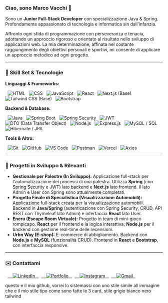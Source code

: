 ### Ciao, sono Marco Vacchi 👋

Sono un **Junior Full-Stack Developer** con specializzazione Java & Spring. Profondamente appassionato di tecnologia e informatica sin dall'infanzia.

Affronto ogni sfida di programmazione con perseveranza e tenacia, adottando un approccio rigoroso e orientato al risultato nello sviluppo di applicazioni web. La mia determinazione, affinata nel costante raggiungimento degli obiettivi personali e sportivi, mi consente di applicare un approccio metodico ad ogni progetto.

---

### 🔧 Skill Set & Tecnologie

**Linguaggi & Frameworks:**

<p align="left">
  <img src="https://img.shields.io/badge/html5-%23E34F26.svg?style=for-the-badge&logo=html5&logoColor=white" alt="HTML">
  <img src="https://img.shields.io/badge/css3-%231572B6.svg?style=for-the-badge&logo=css3&logoColor=white" alt="CSS">
  <img src="https://img.shields.io/badge/javascript-%23323330.svg?style=for-the-badge&logo=javascript&logoColor=%23F7DF1E" alt="JavaScript">
  <img src="https://img.shields.io/badge/react-%2320232a.svg?style=for-the-badge&logo=react&logoColor=%2361DAFB" alt="React">
  <img src="https://img.shields.io/badge/Next.js-000000?style=for-the-badge&logo=nextdotjs&logoColor=white" alt="Next.js (Base)">
  <img src="https://img.shields.io/badge/tailwindcss-%2338B2AC.svg?style=for-the-badge&logo=tailwind-css&logoColor=white" alt="Tailwind CSS (Base)">
  <img src="https://img://img.shields.io/badge/bootstrap-%23563D7C.svg?style=for-the-badge&logo=bootstrap&logoColor=white" alt="Bootstrap">
</p>

**Backend & Database:**

<p align="left">
  <img src="https://img.shields.io/badge/java-%23ED8B00.svg?style=for-the-badge&logo=openjdk&logoColor=white" alt="Java">
  <img src="https://img.shields.io/badge/Spring%20Boot-6DB33F?style=for-the-badge&logo=spring-boot&logoColor=white" alt="Spring Boot">
  <img src="https://img.shields.io/badge/Spring%20Security-6DB33F?style=for-the-badge&logo=spring-security&logoColor=white" alt="Spring Security">
  <img src="https://img.shields.io/badge/JWT-000000?style=for-the-badge&logo=json-web-tokens&logoColor=white" alt="JWT"> 
  <img src="https://img.shields.io/badge/DTO-lightgrey?style=for-the-badge" alt="DTO (Data Transfer Object)">
  <img src="https://img.shields.io/badge/node.js-6DA55F?style=for-the-badge&logo=node.js&logoColor=white" alt="Node.js">
  <img src="https://img.shields.io/badge/express.js-%23404D59.svg?style=for-the-badge&logo=express&logoColor=white" alt="Express.js">
  <img src="https://img.shields.io/badge/mysql-%2300f.svg?style=for-the-badge&logo=mysql&logoColor=white" alt="MySQL / SQL">
  <img src="https://img.shields.io/badge/Hibernate-59666C?style=for-the-badge&logo=hibernate&logoColor=white" alt="Hibernate / JPA">
</p>

**Tools & Altro:**

<p align="left">
  <img src="https://img.shields.io/badge/git-%23F05033.svg?style=for-the-badge&logo=git&logoColor=white" alt="Git">
  <img src="https://img.shields.io/badge/github-%23121011.svg?style=for-the-badge&logo=github&logoColor=white" alt="GitHub">
  <img src="https://img.shields.io/badge/Visual%20Studio%20Code-%23007ACC.svg?style=for-the-badge&logo=visual-studio-code&logoColor=white" alt="VS Code">
  <img src="https://img.shields.io/badge/Postman-FF6C37?style=for-the-badge&logo=postman&logoColor=white" alt="Postman">
  <img src="https://img.shields.io/badge/Vercel-000000?style=for-the-badge&logo=vercel&logoColor=white" alt="Vercel">
  <img src="https://img.shields.io/badge/axios-%239F75FF.svg?style=for-the-badge&logo=axios&logoColor=white" alt="Axios">
</p>

---

### 🚀 Progetti in Sviluppo & Rilevanti

* **Gestionale per Palestre (In Sviluppo):** Applicazione full-stack per l'automatizzazione dei processi di una palestra. Utilizza **Spring** (con Spring Security e JWT) lato backend e **Next.js** lato frontend. Il lato Admin e User con Spring sono attualmente completati.
* **Progetto Finale di Specialistica (Visualizzazione Automobili):** Applicazione full-stack creata per la visualizzazione automobili. Backend in **Java/Spring** (autenticazione con Spring Security, CRUD, API REST con Thymeleaf lato Admin) e interfaccia **React** lato User.
* **Eneru (Escape Room Virtuale):** Progetto in team di mini-gioco rompicapo. **React** per il frontend e la logica interattiva; **Node.js** per il backend con gestione real-time delle recensioni.
* **Urbn Way (E-shop):** E-commerce di abbigliamento. Backend con **Node.js** e **MySQL** (funzionalità CRUD). Frontend in **React** e **Bootstrap**, con interfaccia responsive.

---

### ✉️ Contattami

<p align="left">
  <a href="https://www.linkedin.com/in/marco-vacchi-6a6283367/" target="_blank">
    <img src="https://img.shields.io/badge/LinkedIn-%230077B5.svg?style=for-the-badge&logo=linkedin&logoColor=white" alt="LinkedIn">
  </a>
  <a href="https://sito-vetrina-nu.vercel.app/" target="_blank">
    <img src="https://img.shields.io/badge/Portfolio-2E3137?style=for-the-badge&logo=zeit&logoColor=white" alt="Portfolio">
  </a>
  <a href="https://www.instagram.com/marcovacchi97/" target="_blank">
    <img src="https://img.shields.io/badge/Instagram-E4405F?style=for-the-badge&logo=instagram&logoColor=white" alt="Instagram">
  </a>
  <a href="mailto:mvacchi816@gmail.com">
    <img src="https://img.shields.io/badge/Gmail-%23D14836.svg?style=for-the-badge&logo=gmail&logoColor=white" alt="Gmail">
  </a>
</p>
questo e il mio github, vorrei lo sistemassi con uno stile simile all immagine che e il mio stile 
tipo come sono fatte le 3 card, stile grigio bianco nero tailwind
